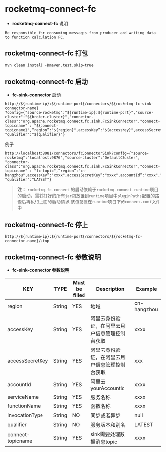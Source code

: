# rocketmq-connect-fc
* **rocketmq-connect-fc** 说明
```
Be responsible for consuming messages from producer and writing data to function calculation FC.
```

## rocketmq-connect-fc 打包
```
mvn clean install -Dmaven.test.skip=true
```

## rocketmq-connect-fc 启动

* **fc-sink-connector** 启动

```
http://${runtime-ip}:${runtime-port}/connectors/${rocketmq-fc-sink-connector-name}
?config={"source-rocketmq":"${runtime-ip}:${runtime-port}","source-cluster":"${broker-cluster}","connector-class":"org.apache.rocketmq.connect.fc.sink.FcSinkConnector","connect-topicname" : "${connect-topicname}",“region”:"${region}",accessKey”:"${accessKey}",accessSecretKey”:"${accessSecretKey}",accountId”:"${accountId}","serviceName":"${serviceName}","functionName":"${functionName}","invocationType":"${invocationType}", "qualifier":"${qualifier}"}
```

例子 
```
http://localhost:8081/connectors/fcConnectorSink?config={"source-rocketmq":"localhost:9876","source-cluster":"DefaultCluster",
"connector-class":"org.apache.rocketmq.connect.fc.sink.FcSinkConnector","connect-topicname" : "fc-topic",“region”:"cn-hangzhou",accessKey”:"xxxx",accessSecretKey”:"xxxx",accountId”:"xxxx","serviceName":"xxxx","functionName":"xxxx","invocationType":"", "qualifier":"LATEST"}
```

>**注：** `rocketmq-fc-connect` 的启动依赖于`rocketmq-connect-runtime`项目的启动，需将打好的所有`jar`包放置到`runtime`项目中`pluginPaths`配置的路径后再执行上面的启动请求,该值配置在`runtime`项目下的`connect.conf`文件中

## rocketmq-connect-fc 停止

```
http://${runtime-ip}:${runtime-port}/connectors/${rocketmq-fc-connector-name}/stop
```

## rocketmq-connect-fc 参数说明
* **fc-sink-connector 参数说明**

|         KEY            |  TYPE   | Must be filled | Description                      | Example
|------------------------|---------|----------------|----------------------------------|--|
|region                  | String  | YES            | 地域                               | cn-hangzhou|
|accessKey               | String  | YES            | 阿里云身份验证，在阿里云用户信息管理控制台获取                    | xxxx |
|accessSecretKey         | String  | YES            | 阿里云身份验证，在阿里云用户信息管理控制台获取                     | xxx |
|accountId               | String  | YES            | 阿里云yourAccountId                      | xxxx |
|serviceName             | String  | YES            | 服务名称 | xxxx |
|functionName            | String  | YES            | 函数名称 | xxxx |
|invocationType          | String | NO             | 同步或者异步                           | null |
|qualifier               | String | NO             | 服务版本和别名                          | LATEST |
|connect-topicname       | String  | YES            | sink需要处理数据消息topic                     | xxxx |

